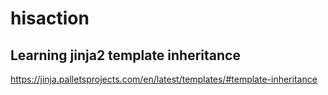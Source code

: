 # hisaction

## Learning jinja2 template inheritance

https://jinja.palletsprojects.com/en/latest/templates/#template-inheritance
